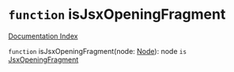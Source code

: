 # `function` isJsxOpeningFragment

[Documentation Index](../README.md)

`function` isJsxOpeningFragment(node: [Node](../private.interface.Node/README.md)): node `is` [JsxOpeningFragment](../private.interface.JsxOpeningFragment/README.md)